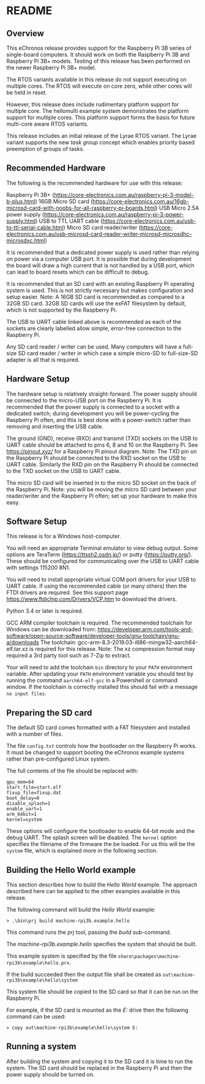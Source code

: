 <!-- Copyright (c) 2019, Breakaway Consulting Pty. Ltd. -->

README
======

Overview
---------

This eChronos release provides support for the Raspberry Pi 3B series of single-board computers.
It should work on both the Raspberry Pi 3B and Raspberry Pi 3B+ models.
Testing of this release has been performed on the newer Raspberry Pi 3B+ model.

The RTOS variants available in this release do not support executing on multiple cores.
The RTOS will execute on core zero, while other cores will be held in reset.

However, this release does include rudimentary platform support for multiple core.
The hellomulti example system demonstrates the platform support for multiple cores.
This platform support forms the basis for future multi-core aware RTOS variants.

This release includes an initial release of the Lyrae RTOS variant.
The Lyrae variant supports the new *task group* concept which enables priority based preemption of groups of tasks.

Recommended Hardware
---------------------

The following is the recommended hardware for use with this release:

Raspberry Pi 3B+ (https://core-electronics.com.au/raspberry-pi-3-model-b-plus.html)
16GB Micro SD card (https://core-electronics.com.au/16gb-microsd-card-with-noobs-for-all-raspberry-pi-boards.html)
USB Micro 2.5A power supply (https://core-electronics.com.au/raspberry-pi-3-power-supply.html)
USB to TTL UART cable (https://core-electronics.com.au/usb-to-ttl-serial-cable.html)
Micro SD card reader/writer (https://core-electronics.com.au/usb-microsd-card-reader-writer-microsd-microsdhc-microsdxc.html)

It is recommended that a dedicated power supply is used rather than relying on power via a computer USB port.
It is possible that during development the board will draw a high current that is not handled by a USB port, which can lead to board resets which can be difficult to debug.

It is recommended that an SD card with an existing Raspberry Pi operating system is used.
This is not strictly necessary but makes configuration and setup easier.
Note: A 16GB SD card is recommended as compared to a 32GB SD card.
32GB SD cards will use the exFAT filesystem by default, which is not supported by the Raspberry Pi.

The USB to UART cable linked above is recommended as each of the sockets are clearly labelled allow simple, error-free connection to the Raspberry Pi.

Any SD card reader / writer can be used.
Many computers will have a full-size SD card reader / writer in which case a simple micro-SD to full-size-SD adapter is all that is required.


Hardware Setup
---------------

The hardware setup is relatively straight-forward.
The power supply should be connected to the micro-USB port on the Raspberry Pi.
It is recommended that the power supply is connected to a socket with a dedicated switch; during development you will be power-cycling the Raspberry Pi often, and this is best done with a power-switch rather than removing and inserting the USB cable.

The ground (GND), receive (RXD) and transmit (TXD) sockets on the USB to UART cable should be attached to pins 6, 8 and 10 on the Raspberry Pi.
See https://pinout.xyz/ for a Raspberry Pi pinout diagram.
Note: The TXD pin on the Raspberry Pi should be connected to the RXD socket on the USB to UART cable.
Similarly the RXD pin on the Raspberry Pi should be connected to the TXD socket on the USB to UART cable.

The micro SD card will be inserted in to the micro SD socket on the back of the Raspberry Pi.
Note: you will be moving the micro SD card between your reader/writer and the Raspberry Pi often; set up your hardware to make this easy.


Software Setup
---------------

This release is for a Windows host-computer.

You will need an appropriate Terminal emulator to view debug output.
Some options are TeraTerm (https://ttssh2.osdn.jp/) or putty (https://putty.org/).
These should be configured for communicating over the USB to UART cable with settings 115200 8N1.

You will need to install appropriate virtual COM port drivers for your USB to UART cable.
If using the recommended cable (or many others) then the FTDI drivers are required.
See this support page https://www.ftdichip.com/Drivers/VCP.htm to download the drivers.

Python 3.4 or later is required.

GCC ARM compiler toolchain is required.
The recommended toolchain for Windows can be downloaded from: https://developer.arm.com/tools-and-software/open-source-software/developer-tools/gnu-toolchain/gnu-a/downloads
The toolchain: gcc-arm-8.3-2019.03-i686-mingw32-aarch64-elf.tar.xz is required for this release.
Note: The xz compression format may required a 3rd party tool such as 7-Zip to extract.

Your will need to add the toolchain `bin` directory to your `PATH` environment variable.
After updating your `PATH` environment variable you should test by running the command `aarch64-elf-gcc` in a Powershell or command window.
If the toolchain is correctly installed this should fail with a message `no input files`.


Preparing the SD card
-----------------------

The default SD card comes formatted with a FAT filesystem and installed with a number of files.

The file `config.txt` controls how the bootloader on the Raspberry Pi works.
It must be changed to support booting the eChronos example systems rather than pre-configured Linux system.

The full contents of the file should be replaced with:

    gpu_mem=64
    start_file=start.elf
    fixup_file=fixup.dat
    boot_delay=0
    disable_splash=1
    enable_uart=1
    arm_64bit=1
    kernel=system

These options will configure the bootloader to enable 64-bit mode and the debug UART.
The splash screen will be disabled.
The `kernel` option specifies the filename of the firmware the be loaded.
For us this will be the `system` file, which is explained more in the following section.


Building the Hello World example
----------------------------------

This section describes how to build the *Hello World* example.
The approach described here can be applied to the other examples available in this release.

The following command will build the *Hello World* example:

    > .\bin\prj build machine-rpi3b.example.hello

This command runs the *prj* tool, passing the *build* sub-command.

The *machine-rpi3b.example.hello* specifies the system that should be built.

This example system is specified by the file `share\packages\machine-rpi3b\example\hello.prx`.

If the build succeeded then the output file shall be created as `out\machine-rpi3b\example\hello\system`

This system file should be copied to the SD card so that it can be run on the Raspberry Pi.

For example, if the SD card is mounted as the *E:* drive then the following command can be used:

    > copy out\machine-rpi3b\example\hello\system E:

Running a system
------------------

After building the system and copying it to the SD card it is time to run the system.
The SD card should be replaced in the Raspberry Pi and then the power supply should be turned on.

